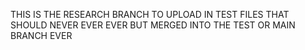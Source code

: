 THIS IS THE RESEARCH BRANCH TO UPLOAD IN TEST FILES THAT SHOULD NEVER EVER EVER BUT MERGED INTO THE TEST OR MAIN BRANCH EVER
